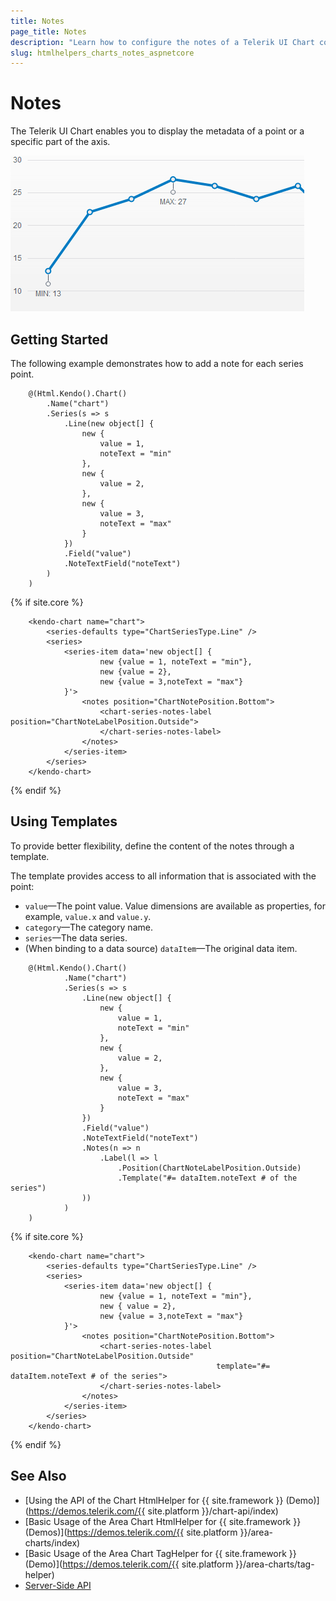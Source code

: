 ```yaml
---
title: Notes
page_title: Notes
description: "Learn how to configure the notes of a Telerik UI Chart component for {{ site.framework }}."
slug: htmlhelpers_charts_notes_aspnetcore
---
```


# Notes

The Telerik UI Chart enables you to display the metadata of a point or a specific part of the axis.

![{{ site.product_short }} Notes displayed in a chart](../images/chart-notes.png)

## Getting Started

The following example demonstrates how to add a note for each series point.

```HtmlHelper
    @(Html.Kendo().Chart()
        .Name("chart")
        .Series(s => s
            .Line(new object[] {
                new {
                    value = 1,
                    noteText = "min"
                },
                new {
                    value = 2,
                },
                new {
                    value = 3,
                    noteText = "max"
                }
            })
            .Field("value")
            .NoteTextField("noteText")
        )
    )
```
{% if site.core %}
```TagHelper
    <kendo-chart name="chart">
        <series-defaults type="ChartSeriesType.Line" />
        <series>
            <series-item data='new object[] {
                    new {value = 1, noteText = "min"},
                    new {value = 2},
                    new {value = 3,noteText = "max"}
            }'>
                <notes position="ChartNotePosition.Bottom">
                    <chart-series-notes-label position="ChartNoteLabelPosition.Outside">
                    </chart-series-notes-label>
                </notes>
            </series-item>
        </series>
    </kendo-chart>
```
{% endif %}

## Using Templates

To provide better flexibility, define the content of the notes through a template.

The template provides access to all information that is associated with the point:

* `value`&mdash;The point value. Value dimensions are available as properties, for example, `value.x` and `value.y`.
* `category`&mdash;The category name.
* `series`&mdash;The data series.
* (When binding to a data source) `dataItem`&mdash;The original data item.

```HtmlHelper
    @(Html.Kendo().Chart()
            .Name("chart")
            .Series(s => s
                .Line(new object[] {
                    new {
                        value = 1,
                        noteText = "min"
                    },
                    new {
                        value = 2,
                    },
                    new {
                        value = 3,
                        noteText = "max"
                    }
                })
                .Field("value")
                .NoteTextField("noteText")
                .Notes(n => n
                    .Label(l => l
                        .Position(ChartNoteLabelPosition.Outside)
                        .Template("#= dataItem.noteText # of the series")
                ))
            )
    )
```
{% if site.core %}
```TagHelper
    <kendo-chart name="chart">
        <series-defaults type="ChartSeriesType.Line" />
        <series>
            <series-item data='new object[] {
                    new {value = 1, noteText = "min"},
                    new { value = 2},
                    new {value = 3,noteText = "max"}
            }'>
                <notes position="ChartNotePosition.Bottom">
                    <chart-series-notes-label position="ChartNoteLabelPosition.Outside"
                                              template="#= dataItem.noteText # of the series">
                    </chart-series-notes-label>
                </notes>
            </series-item>
        </series>
    </kendo-chart>
```
{% endif %}

## See Also

* [Using the API of the Chart HtmlHelper for {{ site.framework }} (Demo)](https://demos.telerik.com/{{ site.platform }}/chart-api/index)
* [Basic Usage of the Area Chart HtmlHelper for {{ site.framework }} (Demos)](https://demos.telerik.com/{{ site.platform }}/area-charts/index)
* [Basic Usage of the Area Chart TagHelper for {{ site.framework }} (Demo)](https://demos.telerik.com/{{ site.platform }}/area-charts/tag-helper)
* [Server-Side API](/api/chart)
